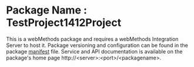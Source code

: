 # Package Name : TestProject1412Project
This is a webMethods package and requires a webMethods Integration Server to host it. Package versioning and configuration can be found in the package [manifest](./TestProject1412Project/manifest.v3) file. Service and API documentation is available on the package's home page http://&lt;server&gt;:&lt;port&gt;/&lt;packagename>.